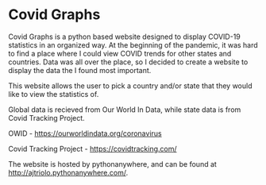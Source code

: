 # Covid Graphs

Covid Graphs is a python based website designed to display COVID-19 statistics in an organized way. At the beginning of the pandemic, it was hard to find a place where I could view COVID trends for other states and countries. Data was all over the place, so I decided to create a website to display the data the I found most important.

This website allows the user to pick a country and/or state that they would like to view the statistics of.

Global data is recieved from Our World In Data, while state data is from Covid Tracking Project.

OWID - https://ourworldindata.org/coronavirus

Covid Tracking Project - https://covidtracking.com/

The website is hosted by pythonanywhere, and can be found at http://ajtriolo.pythonanywhere.com/.

